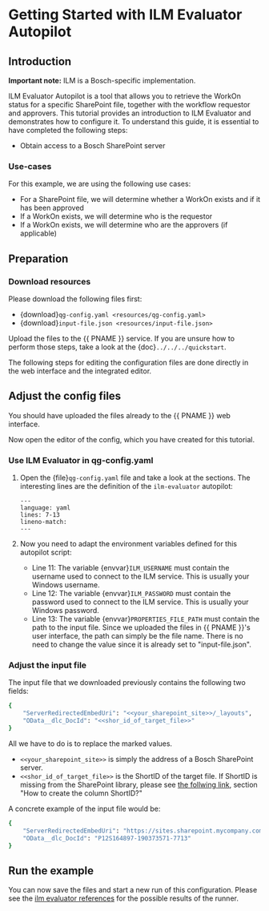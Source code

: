 <!--
SPDX-FileCopyrightText: 2024 grow platform GmbH

SPDX-License-Identifier: MIT
-->

# Getting Started with ILM Evaluator Autopilot

## Introduction

**Important note:** ILM is a Bosch-specific implementation.

ILM Evaluator Autopilot is a tool that allows you to retrieve the WorkOn status for a specific SharePoint file, together with the workflow requestor and approvers. This tutorial provides an introduction to ILM Evaluator and demonstrates how to configure it. To understand this guide, it is essential to have completed the following steps:

* Obtain access to a Bosch SharePoint server

### Use-cases

For this example, we are using the following use cases:

* For a SharePoint file, we will determine whether a WorkOn exists and if it has been approved
* If a WorkOn exists, we will determine who is the requestor
* If a WorkOn exists, we will determine who are the approvers (if applicable)

## Preparation

### Download resources

Please download the following files first:

* {download}`qg-config.yaml <resources/qg-config.yaml>`
* {download}`input-file.json <resources/input-file.json>`

Upload the files to the {{ PNAME }} service. If you are unsure how to perform those steps, take a look at the {doc}`../../../quickstart`.

The following steps for editing the configuration files are done directly in the web interface and the integrated editor.

## Adjust the config files

You should have uploaded the files already to the {{ PNAME }} web interface.

Now open the editor of the config, which you have created for this tutorial.

### Use ILM Evaluator in qg-config.yaml

1. Open the {file}`qg-config.yaml` file and take a look at the sections.
    The interesting lines are the definition of the `ilm-evaluator` autopilot:

    ```{literalinclude} resources/qg-config.yaml
    ---
    language: yaml
    lines: 7-13
    lineno-match:
    ---
    ```

2. Now you need to adapt the environment variables defined for this autopilot script:
    * Line 11: The variable {envvar}`ILM_USERNAME` must contain the username used to connect to the ILM service. This is usually your Windows username.
    * Line 12: The variable {envvar}`ILM_PASSWORD` must contain the password used to connect to the ILM service. This is usually your Windows password.
    * Line 13: The variable {envvar}`PROPERTIES_FILE_PATH` must contain the path to the input file. Since we uploaded the files in {{ PNAME }}'s user interface, the path can simply be the file name. There is no need to change the value since it is already set to "input-file.json".

### Adjust the input file

The input file that we downloaded previously contains the following two fields:

```sh
{
    "ServerRedirectedEmbedUri": "<<your_sharepoint_site>>/_layouts",
    "OData__dlc_DocId": "<<shor_id_of_target_file>>"
}
```

All we have to do is to replace the marked values.

* ```<<your_sharepoint_site>>``` is simply the address of a Bosch SharePoint server.
* ```<<shor_id_of_target_file>>``` is the ShortID of the target file. If ShortID is missing from the SharePoint library, please see [the follwing link](https://inside-docupedia.bosch.com/confluence/pages/viewpage.action?pageId=565221724#ILMFeatures(EN)-Workflows.1), section "How to create the column ShortID?"

A concrete example of the input file would be:

```sh
{
    "ServerRedirectedEmbedUri": "https://sites.sharepoint.mycompany.com/sites/123456/_layouts",
    "OData__dlc_DocId": "P12S164897-190373571-7713"
}
```

## Run the example

You can now save the files and start a new run of this configuration.
Please see the [ilm evaluator references](../reference/ilm-evaluator-reference.md#example-output) for the possible results of the runner.

